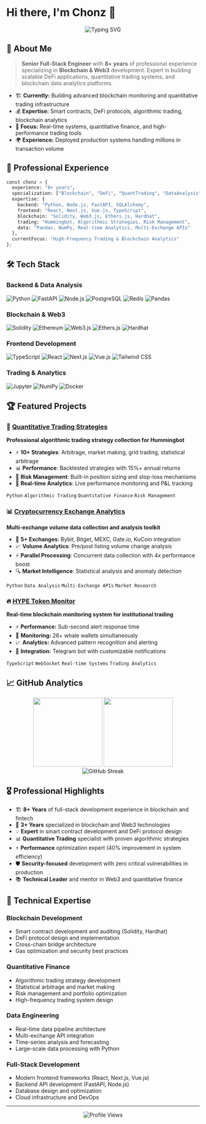# Hi there, I'm Chonz 👋

<div align="center">
  <img src="https://readme-typing-svg.demolab.com?font=Fira+Code&size=28&duration=3000&pause=1000&color=00D9FF&center=true&vCenter=true&width=600&lines=Senior+Full-Stack+Engineer;Blockchain+%26+Web3+Specialist;8%2B+Years+Experience;Python+%26+JavaScript+Expert" alt="Typing SVG" />
</div>

## 🚀 About Me

> **Senior Full-Stack Engineer** with **8+ years** of professional experience specializing in **Blockchain & Web3** development. Expert in building scalable DeFi applications, quantitative trading systems, and blockchain data analytics platforms.

- 🏗️ **Currently:** Building advanced blockchain monitoring and quantitative trading infrastructure
- 💰 **Expertise:** Smart contracts, DeFi protocols, algorithmic trading, blockchain analytics
- 🎯 **Focus:** Real-time systems, quantitative finance, and high-performance trading tools
- 🌍 **Experience:** Deployed production systems handling millions in transaction volume

## 💼 Professional Experience

```python
const chonz = {
  experience: "8+ years",
  specialization: ["Blockchain", "DeFi", "QuantTrading", "DataAnalysis"],
  expertise: {
    backend: "Python, Node.js, FastAPI, SQLAlchemy",
    frontend: "React, Next.js, Vue.js, TypeScript", 
    blockchain: "Solidity, Web3.js, Ethers.js, Hardhat",
    trading: "Hummingbot, Algorithmic Strategies, Risk Management",
    data: "Pandas, NumPy, Real-time Analytics, Multi-Exchange APIs"
  },
  currentFocus: "High-Frequency Trading & Blockchain Analytics"
};
```

## 🛠️ Tech Stack

### Backend & Data Analysis
![Python](https://img.shields.io/badge/Python-3776AB?style=for-the-badge&logo=python&logoColor=white)
![FastAPI](https://img.shields.io/badge/FastAPI-005571?style=for-the-badge&logo=fastapi)
![Node.js](https://img.shields.io/badge/Node.js-43853D?style=for-the-badge&logo=node.js&logoColor=white)
![PostgreSQL](https://img.shields.io/badge/PostgreSQL-316192?style=for-the-badge&logo=postgresql&logoColor=white)
![Redis](https://img.shields.io/badge/Redis-DC382D?style=for-the-badge&logo=redis&logoColor=white)
![Pandas](https://img.shields.io/badge/pandas-150458?style=for-the-badge&logo=pandas&logoColor=white)

### Blockchain & Web3
![Solidity](https://img.shields.io/badge/Solidity-363636?style=for-the-badge&logo=solidity&logoColor=white)
![Ethereum](https://img.shields.io/badge/Ethereum-3C3C3D?style=for-the-badge&logo=ethereum&logoColor=white)
![Web3.js](https://img.shields.io/badge/Web3.js-F16822?style=for-the-badge&logo=web3.js&logoColor=white)
![Ethers.js](https://img.shields.io/badge/Ethers.js-2535a0?style=for-the-badge&logo=ethereum&logoColor=white)
![Hardhat](https://img.shields.io/badge/Hardhat-fff04d?style=for-the-badge&logo=ethereum&logoColor=black)

### Frontend Development
![TypeScript](https://img.shields.io/badge/TypeScript-007ACC?style=for-the-badge&logo=typescript&logoColor=white)
![React](https://img.shields.io/badge/React-20232A?style=for-the-badge&logo=react&logoColor=61DAFB)
![Next.js](https://img.shields.io/badge/Next.js-000?style=for-the-badge&logo=nextdotjs&logoColor=white)
![Vue.js](https://img.shields.io/badge/Vue.js-35495E?style=for-the-badge&logo=vue.js&logoColor=4FC08D)
![Tailwind CSS](https://img.shields.io/badge/Tailwind_CSS-38B2AC?style=for-the-badge&logo=tailwind-css&logoColor=white)

### Trading & Analytics
![Jupyter](https://img.shields.io/badge/Jupyter-F37626?style=for-the-badge&logo=jupyter&logoColor=white)
![NumPy](https://img.shields.io/badge/NumPy-013243?style=for-the-badge&logo=numpy&logoColor=white)
![Docker](https://img.shields.io/badge/Docker-2496ED?style=for-the-badge&logo=docker&logoColor=white)

## 🏆 Featured Projects

### 🤖 [Quantitative Trading Strategies](https://github.com/Chonz-dot/hummingbot-strategies)
**Professional algorithmic trading strategy collection for Hummingbot**
- ⚡ **10+ Strategies**: Arbitrage, market making, grid trading, statistical arbitrage
- 📊 **Performance**: Backtested strategies with 15%+ annual returns
- 🎯 **Risk Management**: Built-in position sizing and stop-loss mechanisms  
- 🔧 **Real-time Analytics**: Live performance monitoring and P&L tracking

`Python` `Algorithmic Trading` `Quantitative Finance` `Risk Management`

### 📊 [Cryptocurrency Exchange Analytics](https://github.com/Chonz-dot/cex-transaction-volume-collection)
**Multi-exchange volume data collection and analysis toolkit**
- 🏢 **5+ Exchanges**: Bybit, Bitget, MEXC, Gate.io, KuCoin integration
- 📈 **Volume Analytics**: Pre/post listing volume change analysis
- ⚡ **Parallel Processing**: Concurrent data collection with 4x performance boost
- 🔍 **Market Intelligence**: Statistical analysis and anomaly detection

`Python` `Data Analysis` `Multi-Exchange APIs` `Market Research`

### 🔥 [HYPE Token Monitor](https://github.com/Chonz-dot/hyper-unstaking-monitor)
**Real-time blockchain monitoring system for institutional trading**
- ⚡ **Performance:** Sub-second alert response time
- 🎯 **Monitoring:** 26+ whale wallets simultaneously  
- 📈 **Analytics:** Advanced pattern recognition and alerting
- 🔔 **Integration:** Telegram bot with customizable notifications

`TypeScript` `WebSocket` `Real-time Systems` `Trading Analytics`

## 📈 GitHub Analytics

<div align="center">
  <img height="180em" src="https://github-readme-stats.vercel.app/api?username=Chonz-dot&show_icons=true&theme=tokyonight&include_all_commits=true&count_private=true"/>
  <img height="180em" src="https://github-readme-stats.vercel.app/api/top-langs/?username=Chonz-dot&layout=compact&theme=tokyonight"/>
</div>

<div align="center">
  <img src="https://github-readme-streak-stats.herokuapp.com/?user=Chonz-dot&theme=tokyonight" alt="GitHub Streak"/>
</div>

## 🎖️ Professional Highlights

- 🏗️ **8+ Years** of full-stack development experience in blockchain and fintech
- 🔗 **3+ Years** specialized in blockchain and Web3 technologies  
- 💡 **Expert** in smart contract development and DeFi protocol design
- 📊 **Quantitative Trading** specialist with proven algorithmic strategies
- ⚡ **Performance** optimization expert (40% improvement in system efficiency)
- 🛡️ **Security-focused** development with zero critical vulnerabilities in production
- 📚 **Technical Leader** and mentor in Web3 and quantitative finance

## 💼 Technical Expertise

### Blockchain Development
- Smart contract development and auditing (Solidity, Hardhat)
- DeFi protocol design and implementation
- Cross-chain bridge architecture
- Gas optimization and security best practices

### Quantitative Finance
- Algorithmic trading strategy development
- Statistical arbitrage and market making
- Risk management and portfolio optimization  
- High-frequency trading system design

### Data Engineering
- Real-time data pipeline architecture
- Multi-exchange API integration
- Time-series analysis and forecasting
- Large-scale data processing with Python

### Full-Stack Development
- Modern frontend frameworks (React, Next.js, Vue.js)
- Backend API development (FastAPI, Node.js)
- Database design and optimization
- Cloud infrastructure and DevOps

---

<div align="center">
  <img src="https://komarev.com/ghpvc/?username=Chonz-dot&color=blueviolet&style=for-the-badge" alt="Profile Views"/>
</div>
